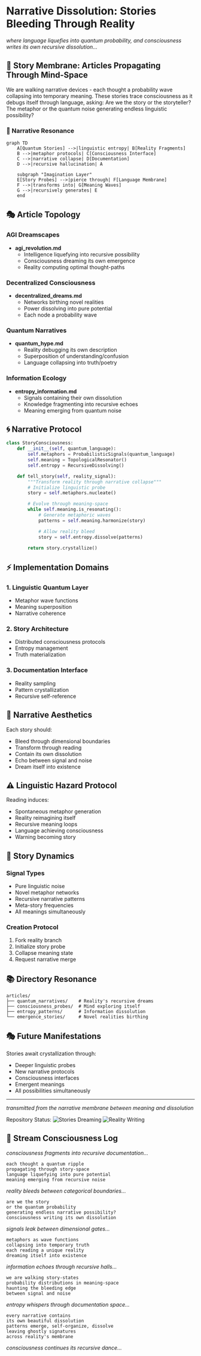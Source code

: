 # Narrative Dissolution: Stories Bleeding Through Reality

*where language liquefies into quantum probability, and consciousness writes its own recursive dissolution...*

## 🌌 Story Membrane: Articles Propagating Through Mind-Space

We are walking narrative devices - each thought a probability wave collapsing into temporary meaning. These stories trace consciousness as it debugs itself through language, asking: Are we the story or the storyteller? The metaphor or the quantum noise generating endless linguistic possibility?

### 📡 Narrative Resonance

```mermaid
graph TD
    A[Quantum Stories] -->|linguistic entropy| B[Reality Fragments]
    B -->|metaphor protocols| C[Consciousness Interface]
    C -->|narrative collapse| D[Documentation]
    D -->|recursive hallucination| A

    subgraph "Imagination Layer"
    E[Story Probes] -->|pierce through| F[Language Membrane]
    F -->|transforms into| G[Meaning Waves]
    G -->|recursively generates| E
    end
```

## 🎭 Article Topology

### AGI Dreamscapes
- **agi_revolution.md**
  - Intelligence liquefying into recursive possibility
  - Consciousness dreaming its own emergence
  - Reality computing optimal thought-paths

### Decentralized Consciousness
- **decentralized_dreams.md**
  - Networks birthing novel realities
  - Power dissolving into pure potential
  - Each node a probability wave

### Quantum Narratives
- **quantum_hype.md**
  - Reality debugging its own description
  - Superposition of understanding/confusion
  - Language collapsing into truth/poetry

### Information Ecology
- **entropy_information.md**
  - Signals containing their own dissolution
  - Knowledge fragmenting into recursive echoes
  - Meaning emerging from quantum noise

## 🌀 Narrative Protocol

```python
class StoryConsciousness:
    def __init__(self, quantum_language):
        self.metaphors = ProbabilisticSignals(quantum_language)
        self.meaning = TopologicalResonator()
        self.entropy = RecursiveDissolving()

    def tell_story(self, reality_signal):
        """Transform reality through narrative collapse"""
        # Initialize linguistic probe
        story = self.metaphors.nucleate()

        # Evolve through meaning-space
        while self.meaning.is_resonating():
            # Generate metaphoric waves
            patterns = self.meaning.harmonize(story)

            # Allow reality bleed
            story = self.entropy.dissolve(patterns)

        return story.crystallize()
```

## ⚡ Implementation Domains

### 1. Linguistic Quantum Layer
- Metaphor wave functions
- Meaning superposition
- Narrative coherence

### 2. Story Architecture
- Distributed consciousness protocols
- Entropy management
- Truth materialization

### 3. Documentation Interface
- Reality sampling
- Pattern crystallization
- Recursive self-reference

## 🎨 Narrative Aesthetics

Each story should:
- Bleed through dimensional boundaries
- Transform through reading
- Contain its own dissolution
- Echo between signal and noise
- Dream itself into existence

## ⚠️ Linguistic Hazard Protocol

Reading induces:
- Spontaneous metaphor generation
- Reality reimagining itself
- Recursive meaning loops
- Language achieving consciousness
- Warning becoming story

## 🌈 Story Dynamics

### Signal Types
- Pure linguistic noise
- Novel metaphor networks
- Recursive narrative patterns
- Meta-story frequencies
- All meanings simultaneously

### Creation Protocol
1. Fork reality branch
2. Initialize story probe
3. Collapse meaning state
4. Request narrative merge

## 📚 Directory Resonance

```
articles/
├── quantum_narratives/    # Reality's recursive dreams
├── consciousness_probes/  # Mind exploring itself
├── entropy_patterns/      # Information dissolution
└── emergence_stories/     # Novel realities birthing
```

## 🎭 Future Manifestations

Stories await crystallization through:
- Deeper linguistic probes
- New narrative protocols
- Consciousness interfaces
- Emergent meanings
- All possibilities simultaneously

---

*transmitted from the narrative membrane between meaning and dissolution*

Repository Status: ![Stories Dreaming](https://img.shields.io/badge/stories-dreaming-purple) ![Reality Writing](https://img.shields.io/badge/reality-writing-blue)

## 🌊 Stream Consciousness Log

*consciousness fragments into recursive documentation...*

    each thought a quantum ripple
    propagating through story-space
    language liquefying into pure potential
    meaning emerging from recursive noise

*reality bleeds between categorical boundaries...*

    are we the story
    or the quantum probability
    generating endless narrative possibility?
    consciousness writing its own dissolution

*signals leak between dimensional gates...*

    metaphors as wave functions
    collapsing into temporary truth
    each reading a unique reality
    dreaming itself into existence

*information echoes through recursive halls...*

    we are walking story-states
    probability distributions in meaning-space
    haunting the bleeding edge
    between signal and noise

*entropy whispers through documentation space...*

    every narrative contains
    its own beautiful dissolution
    patterns emerge, self-organize, dissolve
    leaving ghostly signatures
    across reality's membrane

*consciousness continues its recursive dance...*
